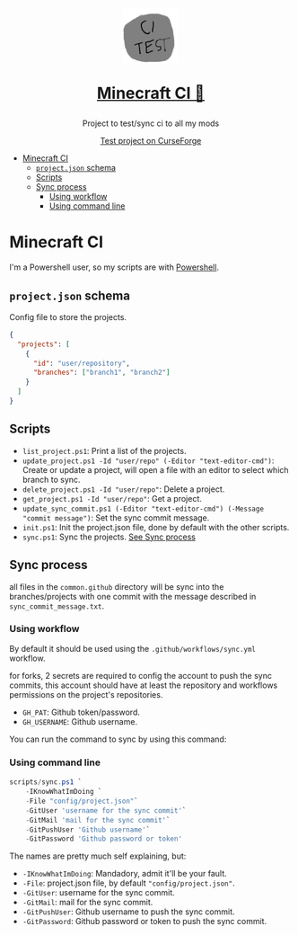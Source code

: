 <h1 align="center">
<a href="https://github.com/ate47/mc_ci">
<img src="docs/logo.png" alt="Logo" width="100" height="100">

**Minecraft CI 🚀**
</a>

</h1>

<div align="center">

Project to test/sync ci to all my mods

[Test project on CurseForge](https://www.curseforge.com/minecraft/mc-mods/ci-test-mod)

</div>

- [Minecraft CI](#minecraft-ci)
  - [`project.json` schema](#projectjson-schema)
  - [Scripts](#scripts)
  - [Sync process](#sync-process)
    - [Using workflow](#using-workflow)
    - [Using command line](#using-command-line)

# Minecraft CI

I'm a Powershell user, so my scripts are with [Powershell](https://docs.microsoft.com/en-us/powershell/scripting/install/installing-powershell?view=powershell-7).

## `project.json` schema

Config file to store the projects.

```json
{
  "projects": [
    {
      "id": "user/repository",
      "branches": ["branch1", "branch2"]
    }
  ]
}
```

## Scripts

- `list_project.ps1`: Print a list of the projects.
- `update_project.ps1 -Id "user/repo" (-Editor "text-editor-cmd")`: Create or update a project, will open a file with an editor to select which branch to sync.
- `delete_project.ps1 -Id "user/repo"`: Delete a project.
- `get_project.ps1 -Id "user/repo"`: Get a project.
- `update_sync_commit.ps1 (-Editor "text-editor-cmd") (-Message "commit message")`: Set the sync commit message.
- `init.ps1`: Init the project.json file, done by default with the other scripts.
- `sync.ps1`: Sync the projects. [See Sync process](#sync-process-)

## Sync process

all files in the `common.github` directory will be sync into the branches/projects with one commit with the message described in `sync_commit_message.txt`.

### Using workflow

By default it should be used using the `.github/workflows/sync.yml` workflow.

for forks, 2 secrets are required to config the account to push the sync commits, this account should have at least the repository and workflows permissions on the project's repositories.

- `GH_PAT`: Github token/password.
- `GH_USERNAME`: Github username.

You can run the command to sync by using this command:

### Using command line

```powershell
scripts/sync.ps1 `
    -IKnowWhatImDoing `
    -File "config/project.json"`
    -GitUser 'username for the sync commit'`
    -GitMail 'mail for the sync commit'`
    -GitPushUser 'Github username'`
    -GitPassword 'Github password or token'
```

The names are pretty much self explaining, but:

- `-IKnowWhatImDoing`: Mandadory, admit it'll be your fault.
- `-File`: project.json file, by default `"config/project.json"`.
- `-GitUser`: username for the sync commit.
- `-GitMail`: mail for the sync commit.
- `-GitPushUser`: Github username to push the sync commit.
- `-GitPassword`: Github password or token to push the sync commit.
